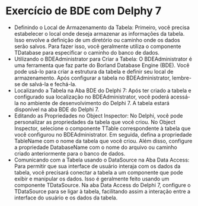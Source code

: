 # Exercício de BDE com Delphy 7
- Definindo o Local de Armazenamento da Tabela:
Primeiro, você precisa estabelecer o local onde deseja armazenar as informações da tabela. Isso envolve a definição de um diretório ou caminho onde os dados serão salvos. Para fazer isso, você geralmente utiliza o componente TDatabase para especificar o caminho do banco de dados.
- Utilizando o BDEAdministrator para Criar a Tabela:
O BDEAdministrator é uma ferramenta que faz parte do Borland Database Engine (BDE). Você pode usá-lo para criar a estrutura da tabela e definir seu local de armazenamento. Após configurar a tabela no BDEAdministrator, lembre-se de salvá-la e fechá-la.
- Localizando a Tabela na Aba BDE do Delphi 7:
Após ter criado a tabela e configurado sua localização no BDEAdministrator, você poderá acessá-la no ambiente de desenvolvimento do Delphi 7. A tabela estará disponível na aba BDE do Delphi 7.
- Editando as Propriedades no Object Inspector:
No Delphi, você pode personalizar as propriedades da tabela que você criou. No Object Inspector, selecione o componente TTable correspondente à tabela que você configurou no BDEAdministrator. Em seguida, defina a propriedade TableName com o nome da tabela que você criou. Além disso, configure a propriedade DatabaseName com o nome do arquivo ou caminho criado anteriormente para o banco de dados.
- Comunicando com a Tabela usando o DataSource na Aba Data Access:
Para permitir que sua interface de usuário interaja com os dados da tabela, você precisará conectar a tabela a um componente que pode exibir e manipular os dados. Isso é geralmente feito usando um componente TDataSource. Na aba Data Access do Delphi 7, configure o TDataSource para se ligar à tabela, facilitando assim a interação entre a interface do usuário e os dados da tabela.

